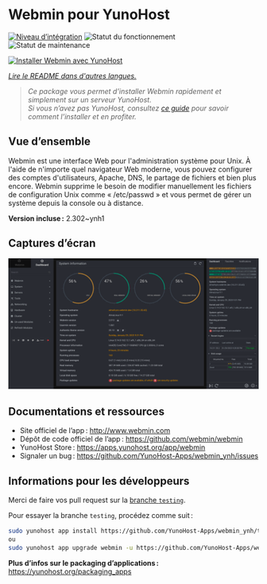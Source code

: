 <!--
Nota bene : ce README est automatiquement généré par <https://github.com/YunoHost/apps/tree/master/tools/readme_generator>
Il NE doit PAS être modifié à la main.
-->

# Webmin pour YunoHost

[![Niveau d’intégration](https://apps.yunohost.org/badge/integration/webmin)](https://ci-apps.yunohost.org/ci/apps/webmin/)
![Statut du fonctionnement](https://apps.yunohost.org/badge/state/webmin)
![Statut de maintenance](https://apps.yunohost.org/badge/maintained/webmin)

[![Installer Webmin avec YunoHost](https://install-app.yunohost.org/install-with-yunohost.svg)](https://install-app.yunohost.org/?app=webmin)

*[Lire le README dans d'autres langues.](./ALL_README.md)*

> *Ce package vous permet d’installer Webmin rapidement et simplement sur un serveur YunoHost.*  
> *Si vous n’avez pas YunoHost, consultez [ce guide](https://yunohost.org/install) pour savoir comment l’installer et en profiter.*

## Vue d’ensemble

Webmin est une interface Web pour l'administration système pour Unix. À l'aide de n'importe quel navigateur Web moderne, vous pouvez configurer des comptes d'utilisateurs, Apache, DNS, le partage de fichiers et bien plus encore. Webmin supprime le besoin de modifier manuellement les fichiers de configuration Unix comme « /etc/passwd » et vous permet de gérer un système depuis la console ou à distance.

**Version incluse :** 2.302~ynh1

## Captures d’écran

![Capture d’écran de Webmin](./doc/screenshots/screenshot.png)

## Documentations et ressources

- Site officiel de l’app : <http://www.webmin.com>
- Dépôt de code officiel de l’app : <https://github.com/webmin/webmin>
- YunoHost Store : <https://apps.yunohost.org/app/webmin>
- Signaler un bug : <https://github.com/YunoHost-Apps/webmin_ynh/issues>

## Informations pour les développeurs

Merci de faire vos pull request sur la [branche `testing`](https://github.com/YunoHost-Apps/webmin_ynh/tree/testing).

Pour essayer la branche `testing`, procédez comme suit :

```bash
sudo yunohost app install https://github.com/YunoHost-Apps/webmin_ynh/tree/testing --debug
ou
sudo yunohost app upgrade webmin -u https://github.com/YunoHost-Apps/webmin_ynh/tree/testing --debug
```

**Plus d’infos sur le packaging d’applications :** <https://yunohost.org/packaging_apps>
